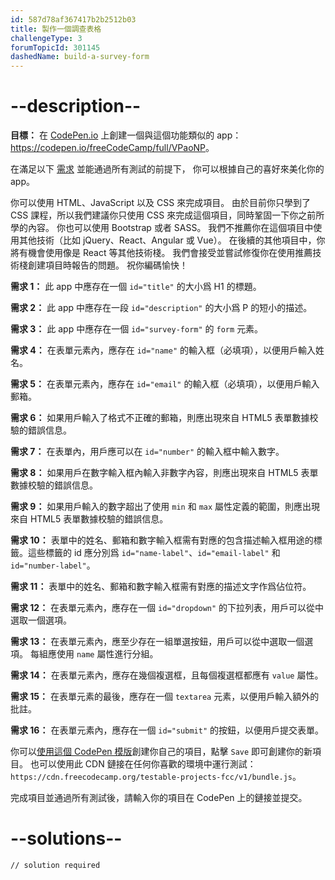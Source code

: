 ```yaml
---
id: 587d78af367417b2b2512b03
title: 製作一個調查表格
challengeType: 3
forumTopicId: 301145
dashedName: build-a-survey-form
---
```


# --description--

**目標：** 在 [CodePen.io](https://codepen.io) 上創建一個與這個功能類似的 app：<https://codepen.io/freeCodeCamp/full/VPaoNP>。

在滿足以下 [需求](https://en.wikipedia.org/wiki/User_story) 並能通過所有測試的前提下， 你可以根據自己的喜好來美化你的 app。

你可以使用 HTML、JavaScript 以及 CSS 來完成項目。 由於目前你只學到了 CSS 課程，所以我們建議你只使用 CSS 來完成這個項目，同時鞏固一下你之前所學的內容。 你也可以使用 Bootstrap 或者 SASS。 我們不推薦你在這個項目中使用其他技術（比如 jQuery、React、Angular 或 Vue）。 在後續的其他項目中，你將有機會使用像是 React 等其他技術棧。 我們會接受並嘗試修復你在使用推薦技術棧創建項目時報告的問題。 祝你編碼愉快！

**需求 1：** 此 app 中應存在一個 `id="title"` 的大小爲 H1 的標題。

**需求 2：** 此 app 中應存在一段 `id="description"` 的大小爲 P 的短小的描述。

**需求 3：** 此 app 中應存在一個 `id="survey-form"` 的 `form` 元素。

**需求 4：** 在表單元素內，應存在 `id="name"` 的輸入框（必填項），以便用戶輸入姓名。

**需求 5：** 在表單元素內，應存在 `id="email"` 的輸入框（必填項），以便用戶輸入郵箱。

**需求 6：** 如果用戶輸入了格式不正確的郵箱，則應出現來自 HTML5 表單數據校驗的錯誤信息。

**需求 7：** 在表單內，用戶應可以在 `id="number"` 的輸入框中輸入數字。

**需求 8：** 如果用戶在數字輸入框內輸入非數字內容，則應出現來自 HTML5 表單數據校驗的錯誤信息。

**需求 9：** 如果用戶輸入的數字超出了使用 `min` 和 `max` 屬性定義的範圍，則應出現來自 HTML5 表單數據校驗的錯誤信息。

**需求 10：** 表單中的姓名、郵箱和數字輸入框需有對應的包含描述輸入框用途的標籤。這些標籤的 id 應分別爲 `id="name-label"`、`id="email-label"` 和 `id="number-label"`。

**需求 11：** 表單中的姓名、郵箱和數字輸入框需有對應的描述文字作爲佔位符。

**需求 12：** 在表單元素內，應存在一個 `id="dropdown"` 的下拉列表，用戶可以從中選取一個選項。

**需求 13：** 在表單元素內，應至少存在一組單選按鈕，用戶可以從中選取一個選項。 每組應使用 `name` 屬性進行分組。

**需求 14：** 在表單元素內，應存在幾個複選框，且每個複選框都應有 `value` 屬性。

**需求 15：** 在表單元素的最後，應存在一個 `textarea` 元素，以便用戶輸入額外的批註。

**需求 16：** 在表單元素內，應存在一個 `id="submit"` 的按鈕，以便用戶提交表單。

你可以<a href='https://codepen.io/pen?template=MJjpwO' target='_blank' rel='nofollow'>使用這個 CodePen 模版</a>創建你自己的項目，點擊 `Save` 即可創建你的新項目。 也可以使用此 CDN 鏈接在任何你喜歡的環境中運行測試：`https://cdn.freecodecamp.org/testable-projects-fcc/v1/bundle.js`。

完成項目並通過所有測試後，請輸入你的項目在 CodePen 上的鏈接並提交。

# --solutions--

```html
// solution required
```
